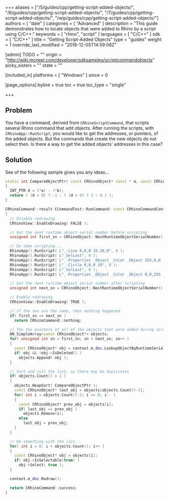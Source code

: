 +++
aliases = ["/5/guides/cpp/getting-script-added-objects/", "/6/guides/cpp/getting-script-added-objects/", "/7/guides/cpp/getting-script-added-objects/", "/wip/guides/cpp/getting-script-added-objects/"]
authors = [ "dale" ]
categories = [ "Advanced" ]
description = "This guide demonstrates how to locate objects that were added to Rhino by a script using C/C++."
keywords = [ "rhino", "script" ]
languages = [ "C/C++" ]
sdk = [ "C/C++" ]
title = "Getting Script-Added Objects"
type = "guides"
weight = 1
override_last_modified = "2018-12-05T14:59:06Z"

[admin]
TODO = ""
origin = "http://wiki.mcneel.com/developer/sdksamples/scriptcommandobjects"
picky_sisters = ""
state = ""

[included_in]
platforms = [ "Windows" ]
since = 0

[page_options]
byline = true
toc = true
toc_type = "single"

+++

 
## Problem

You have a command, derived from `CRhinoScriptCommand`, that scripts several Rhino command that add objects.  After running the scripts, with `CRhinoApp::RunScript`, you would like to get the addresses, or pointers, of the added objects.  But the commands that create the new objects do not select then.  Is there a way to get the added objects' addresses in this case?

## Solution

See of the following sample gives you any ideas...

```cpp
static int CompareObjectPtr( const CRhinoObject* const * a, const CRhinoObject* const * b )
{
  INT_PTR d = (*a) - (*b);
  return ( (d < 0) ? -1 : ( (d > 0) ? 1 : 0 ) );
}

CRhinoCommand::result CCommandTest::RunCommand( const CRhinoCommandContext& context )
{
  // Disable redrawing
  CRhinoView::EnableDrawing( FALSE );

  // Get the next runtime object serial number before scripting
  unsigned int first_sn = CRhinoObject::NextRuntimeObjectSerialNumber();

  // Do some scripting...
  RhinoApp().RunScript( L"_-Line 0,0,0 10,10,0", 0 );
  RhinoApp().RunScript( L"_SelLast", 0 );
  RhinoApp().RunScript( L"_-Properties _Object _Color _Object 255,0,0 _Enter _Enter", 0 );
  RhinoApp().RunScript( L"_-Circle 0,0,0 10", 0 );
  RhinoApp().RunScript( L"_SelLast", 0 );
  RhinoApp().RunScript( L"_-Properties _Object _Color _Object 0,0,255 _Enter _Enter", 0 );

  // Get the next runtime object serial number after scripting
  unsigned int next_sn = CRhinoObject::NextRuntimeObjectSerialNumber();

  // Enable redrawing
  CRhinoView::EnableDrawing( TRUE );

  // if the two are the same, then nothing happened
  if( first_sn == next_sn )
    return CRhinoCommand::nothing;

  // The the pointers of all of the objects that were added during scripting
  ON_SimpleArray<const CRhinoObject*> objects;
  for( unsigned int sn = first_sn; sn < next_sn; sn++ )
  {
    const CRhinoObject* obj = context.m_doc.LookupObjectByRuntimeSerialNumber( sn );
    if( obj && !obj->IsDeleted() )
      objects.Append( obj );
  }

  // Sort and cull the list, as there may be duplicates
  if( objects.Count() > 1 )
  {
    objects.HeapSort( CompareObjectPtr );
    const CRhinoObject* last_obj = objects[objects.Count()-1];
    for( int i = objects.Count()-2; i >= 0; i-- )
    {
      const CRhinoObject* prev_obj = objects[i];
      if( last_obj == prev_obj )
        objects.Remove(i);
      else
        last_obj = prev_obj;
    }
  }

  // Do something with the list...
  for( int i = 0; i < objects.Count(); i++ )
  {
    const CRhinoObject* obj = objects[i];
    if( obj->IsSelectable(true) )
      obj->Select( true );
  }

  context.m_doc.Redraw();

  return CRhinoCommand::success;
}
```
